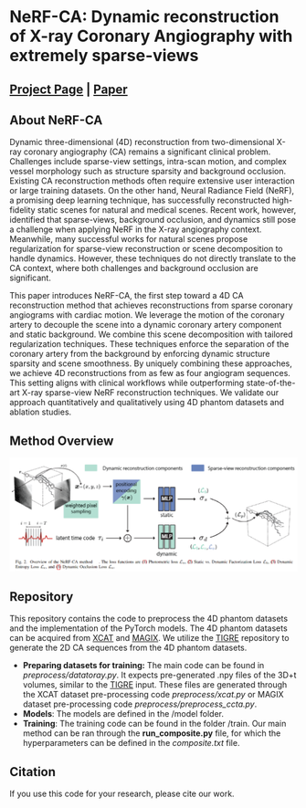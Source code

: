 # NeRF-CA: Dynamic reconstruction of X-ray Coronary Angiography with extremely sparse-views

## [Project Page](https://kirstenmaas.github.io/nerfca) | [Paper](https://arxiv.org/abs/2408.16355)

## About NeRF-CA

Dynamic three-dimensional (4D) reconstruction from two-dimensional X-ray coronary angiography (CA) remains a significant clinical problem.
Challenges include sparse-view settings, intra-scan motion, and complex vessel morphology such as structure sparsity and background occlusion.
Existing CA reconstruction methods often require extensive user interaction or large training datasets.
On the other hand, Neural Radiance Field (NeRF), a promising deep learning technique, has successfully reconstructed high-fidelity static scenes for natural and medical scenes.
Recent work, however, identified that sparse-views, background occlusion, and dynamics still pose a challenge when applying NeRF in the X-ray angiography context.
Meanwhile, many successful works for natural scenes propose regularization for sparse-view reconstruction or scene decomposition to handle dynamics.
However, these techniques do not directly translate to the CA context, where both challenges and background occlusion are significant.

This paper introduces NeRF-CA, the first step toward a 4D CA reconstruction method that achieves reconstructions from sparse coronary angiograms with cardiac motion.
We leverage the motion of the coronary artery to decouple the scene into a dynamic coronary artery component and static background.
We combine this scene decomposition with tailored regularization techniques.
These techniques enforce the separation of the coronary artery from the background by enforcing dynamic structure sparsity and scene smoothness.
By uniquely combining these approaches, we achieve 4D reconstructions from as few as four angiogram sequences.
This setting aligns with clinical workflows while outperforming state-of-the-art X-ray sparse-view NeRF reconstruction techniques.
We validate our approach quantitatively and qualitatively using 4D phantom datasets and ablation studies.

## Method Overview
![Overview of the proposed input optimization method](https://github.com/kirstenmaas/NeRF-CA/blob/main/imgs/overview.png)

## Repository
This repository contains the code to preprocess the 4D phantom datasets and the implementation of the PyTorch models. The 4D phantom datasets can be acquired from [XCAT](https://cvit.duke.edu/resource/xcat-phantom-program/) and [MAGIX](https://www.osirix-viewer.com/resources/dicom-image-library/). We utilize the [TIGRE](https://github.com/CERN/TIGRE?tab=readme-ov-file) repository to generate the 2D CA sequences from the 4D phantom datasets.

- <b>Preparing datasets for training:</b> The main code can be found in <i>preprocess/datatoray.py</i>. It expects pre-generated .npy files of the 3D+t volumes, similar to the [TIGRE](https://github.com/CERN/TIGRE?tab=readme-ov-file) input. These files are generated through the XCAT dataset pre-processing code <i>preprocess/xcat.py</i> or MAGIX dataset pre-processing code <i>preprocess/preprocess_ccta.py</i>.
- <b>Models</b>: The models are defined in the /model folder.
- <b>Training</b>: The training code can be found in the folder /train. Our main method can be ran through the <b>run_composite.py</b> file, for which the hyperparameters can be defined in the <i>composite.txt</i> file.

## Citation
If you use this code for your research, please cite our work.
